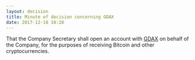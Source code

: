 ```yaml
---
layout: decision
title: Minute of decision concerning GDAX
date: 2017-12-18 10:28
---
```


That the Company Secretary shall open an account with [GDAX](https://www.gdax.com/) on behalf of the Company, for the purposes of receiving Bitcoin and other cryptocurrencies.
